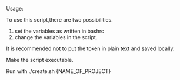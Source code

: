 Usage:

To use this script,there are two possibilities.
1) set the variables as written in bashrc
2) change the variables in the script.

It is recommended not to put the token in plain text and saved locally.

Make the script executable.

Run with ./create.sh {NAME_OF_PROJECT}
